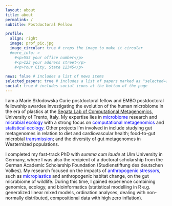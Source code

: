 ```yaml
---
layout: about
title: about
permalink: /
subtitle: Postdoctoral Fellow

profile:
  align: right
  image: prof_pic.jpg
  image_circular: true # crops the image to make it circular
  #more_info: >
    #<p>555 your office number</p>
    #<p>123 your address street</p>
    #<p>Your City, State 12345</p>

news: false # includes a list of news items
selected_papers: true # includes a list of papers marked as "selected={true}"
social: true # includes social icons at the bottom of the page
---
```


I am a Marie Skłodowska Curie postdoctoral fellow and EMBO postdoctoral fellowship awardee investigating the evolution of the human microbiome in the era of plastics at the [Segata Lab of Computational Metagenomics](http://segatalab.cibio.unitn.it/people.html), University of Trento, Italy. My expertise lies in <span style="color:blue">microbiome</span> research and <span style="color:blue">microbial ecology</span> with a strong focus on <span style="color:blue">computational metagenomics</span> and <span style="color:blue">statistical ecology</span>. Other projects I'm involved in include studying gut metagenomes in relation to diet and cardiovascular health; food-to-gut microbial <span style="color:blue">transmission</span>; and the diversity of gut metagenomes in Westernized populations.

I completed my fast-track PhD with _summa cum laude_ at Ulm University in Germany, where I was also the recipient of a doctoral scholarship from the German Academic Scholarship Foundation (Studienstiftung des deutschen Volkes). My research focused on the impacts of <span style="color:blue">anthropogenic stressors</span>, such as <span style="color:blue">microplastics</span> and anthropogenic habitat change, on the gut microbiome of wildlife. During this time, I gained experience combining genomics, ecology, and bioinformatics (statistical modelling in R e.g. generalized linear mixed models, ordination analyses, dealing with non-normally distributed, compositional data with high zero inflation).
